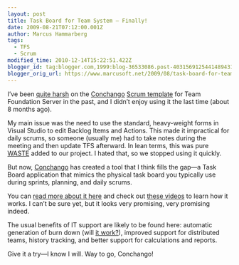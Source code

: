 ```yaml
---
layout: post
title: Task Board for Team System – Finally!
date: 2009-08-21T07:12:00.001Z
author: Marcus Hammarberg
tags:
  - TFS
  - Scrum
modified_time: 2010-12-14T15:22:51.422Z
blogger_id: tag:blogger.com,1999:blog-36533086.post-4031569125441489431
blogger_orig_url: https://www.marcusoft.net/2009/08/task-board-for-team-system-finally.html
---
```


I’ve been [quite harsh](https://www.marcusoft.net/2008/03/short-conchango-scrum-tfs-template.html) on the [Conchango](http://www.conchango.com/) [Scrum template](http://scrumforteamsystem.com/en/) for Team Foundation Server in the past, and I didn’t enjoy using it the last time (about 8 months ago).

My main issue was the need to use the standard, heavy-weight forms in Visual Studio to edit Backlog Items and Actions. This made it impractical for daily scrums, so someone (usually me) had to take notes during the meeting and then update TFS afterward. In lean terms, this was pure [WASTE](http://en.wikipedia.org/wiki/Lean_software_development#Eliminate_waste) added to our project. I hated that, so we stopped using it quickly.

But now, [Conchango](http://www.conchango.com/) has created a tool that I think fills the gap—a Task Board application that mimics the physical task board you typically use during sprints, planning, and daily scrums.

You can [read more about it here](http://scrumforteamsystem.com/en/TaskBoard/default.aspx) and check out [these videos](http://scrumforteamsystem.com/en/TaskBoard/WebCasts.aspx) to learn how it works. I can’t be sure yet, but it looks very promising, very promising indeed.

The usual benefits of IT support are likely to be found here: automatic generation of burn down (will [it work?](https://www.marcusoft.net/2008/03/conchango-burndown-char-not-showing.html)), improved support for distributed teams, history tracking, and better support for calculations and reports.

Give it a try—I know I will. Way to go, Conchango!

